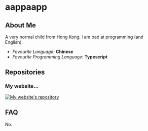# aappaapp

## About Me

A very normal child from Hong Kong. I am bad at programming (and English).

-   _Favourite Language:_ **Chinese**
-   _Favourite Programming Language:_ **Typescript**

## Repositories

### My website...

[![My website's repository](https://github-readme-stats.vercel.app/api/pin/?username=aappaapp&repo=website&theme=dark)](https://github.com/aappaapp/website)

## FAQ

No.
